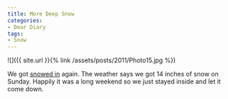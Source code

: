 ```yaml
---
title: More Deep Snow
categories:
- Dear Diary
tags:
- Snow
---
```


![]({{ site.url }}{% link /assets/posts/2011/Photo15.jpg %})
  



We got [snowed in](/thingelstad/snowed-in) again. The weather says we got 14 inches of snow on Sunday. Happily it was a long weekend so we just stayed inside and let it come down.
